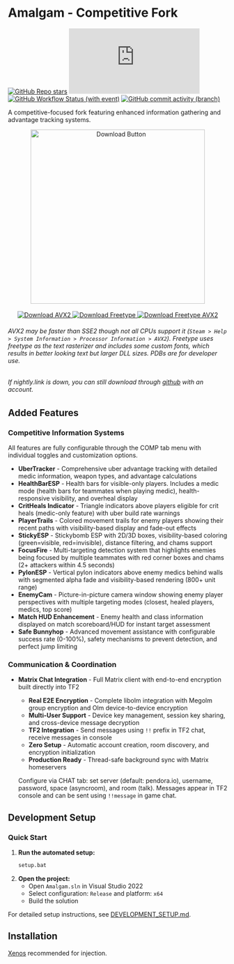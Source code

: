 # Amalgam - Competitive Fork

[![GitHub Repo stars](https://img.shields.io/github/stars/coffeegrind123/Amalgam-Comp)](/../../stargazers)
[![Matrix](https://img.shields.io/matrix/amalgam-comp:matrix.org?server_fqdn=matrix.org&logo=element&label=matrix)](https://matrix.to/#/#amalgam-comp:matrix.org)
[![GitHub Workflow Status (with event)](https://img.shields.io/github/actions/workflow/status/coffeegrind123/Amalgam-Comp/msbuild.yml?branch=master)](/../../actions)
[![GitHub commit activity (branch)](https://img.shields.io/github/commit-activity/m/coffeegrind123/Amalgam-Comp)](/../../commits/)

A competitive-focused fork featuring enhanced information gathering and advantage tracking systems.

<p align="center">
  <a href="https://nightly.link/coffeegrind123/Amalgam-Comp/workflows/msbuild/master/Amalgamx64Release.zip">
    <img src=".github/assets/download.png" alt="Download Button" width="400" height="auto" align="center">
  </a>
  <br/><br/>
  <a href="https://nightly.link/coffeegrind123/Amalgam-Comp/workflows/msbuild/master/Amalgamx64ReleaseAVX2.zip">
    <img src=".github/assets/download_avx2.png" alt="Download AVX2" width="auto" height="auto">
  </a>
  <a href="https://nightly.link/coffeegrind123/Amalgam-Comp/workflows/msbuild/master/Amalgamx64ReleaseFreetype.zip">
    <img src=".github/assets/freetype.png" alt="Download Freetype" width="auto" height="auto">
  </a>
  <a href="https://nightly.link/coffeegrind123/Amalgam-Comp/workflows/msbuild/master/Amalgamx64ReleaseFreetypeAVX2.zip">
    <img src=".github/assets/freetype_avx2.png" alt="Download Freetype AVX2" width="auto" height="auto">
  </a>
</p>

###### AVX2 may be faster than SSE2 though not all CPUs support it (`Steam > Help > System Information > Processor Information > AVX2`). Freetype uses freetype as the text rasterizer and includes some custom fonts, which results in better looking text but larger DLL sizes. PDBs are for developer use.
###### If nightly.link is down, you can still download through [github](https://github.com/coffeegrind123/Amalgam-Comp/actions) with an account.

## Added Features

### Competitive Information Systems
All features are fully configurable through the COMP tab menu with individual toggles and customization options.

- **UberTracker** - Comprehensive uber advantage tracking with detailed medic information, weapon types, and advantage calculations
- **HealthBarESP** - Health bars for visible-only players. Includes a medic mode (health bars for teammates when playing medic), health-responsive visibility, and overheal display
- **CritHeals Indicator** - Triangle indicators above players eligible for crit heals (medic-only feature) with uber build rate warnings
- **PlayerTrails** - Colored movement trails for enemy players showing their recent paths with visibility-based display and fade-out effects
- **StickyESP** - Stickybomb ESP with 2D/3D boxes, visibility-based coloring (green=visible, red=invisible), distance filtering, and chams support
- **FocusFire** - Multi-targeting detection system that highlights enemies being focused by multiple teammates with red corner boxes and chams (2+ attackers within 4.5 seconds)
- **PylonESP** - Vertical pylon indicators above enemy medics behind walls with segmented alpha fade and visibility-based rendering (800+ unit range)
- **EnemyCam** - Picture-in-picture camera window showing enemy player perspectives with multiple targeting modes (closest, healed players, medics, top score)
- **Match HUD Enhancement** - Enemy health and class information displayed on match scoreboard/HUD for instant target assessment
- **Safe Bunnyhop** - Advanced movement assistance with configurable success rate (0-100%), safety mechanisms to prevent detection, and perfect jump limiting

### Communication & Coordination

- **Matrix Chat Integration** - Full Matrix client with end-to-end encryption built directly into TF2
  - **Real E2E Encryption** - Complete libolm integration with Megolm group encryption and Olm device-to-device encryption
  - **Multi-User Support** - Device key management, session key sharing, and cross-device message decryption
  - **TF2 Integration** - Send messages using `!!` prefix in TF2 chat, receive messages in console
  - **Zero Setup** - Automatic account creation, room discovery, and encryption initialization
  - **Production Ready** - Thread-safe background sync with Matrix homeservers

  Configure via CHAT tab: set server (default: pendora.io), username, password, space (asyncroom), and room (talk). Messages appear in TF2 console and can be sent using `!!message` in game chat.

## Development Setup

### Quick Start
1. **Run the automated setup:**
   ```cmd
   setup.bat
   ```
2. **Open the project:**
   - Open `Amalgam.sln` in Visual Studio 2022
   - Select configuration: `Release` and platform: `x64`
   - Build the solution

For detailed setup instructions, see [DEVELOPMENT_SETUP.md](DEVELOPMENT_SETUP.md).

## Installation

[Xenos](https://github.com/DarthTon/Xenos/releases) recommended for injection.

